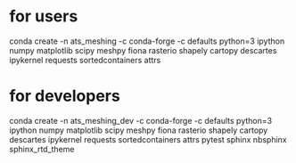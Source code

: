 # for users
conda create -n ats_meshing -c conda-forge -c defaults python=3 ipython numpy matplotlib scipy meshpy fiona rasterio shapely cartopy descartes ipykernel requests sortedcontainers attrs


# for developers
conda create -n ats_meshing_dev -c conda-forge -c defaults python=3 ipython numpy matplotlib scipy meshpy fiona rasterio shapely cartopy descartes ipykernel requests sortedcontainers attrs pytest sphinx nbsphinx sphinx_rtd_theme





